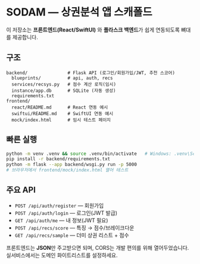 # SODAM — 상권분석 앱 스캐폴드

이 저장소는 **프론트엔드(React/SwiftUI)** 와 **플라스크 백엔드**가 쉽게 연동되도록 뼈대를 제공합니다.

## 구조
```
backend/               # Flask API (로그인/회원가입/JWT, 추천 스코어)
  blueprints/          # api, auth, recs
  services/recsys.py   # 점수 계산 로직(임시)
  instance/app.db      # SQLite (자동 생성)
  requirements.txt
frontend/
  react/README.md      # React 연동 예시
  swiftui/README.md    # SwiftUI 연동 예시
  mock/index.html      # 임시 테스트 페이지
```

## 빠른 실행
```bash
python -m venv .venv && source .venv/bin/activate   # Windows: .venv\Scripts\activate
pip install -r backend/requirements.txt
python -m flask --app backend/wsgi.py run -p 5000
# 브라우저에서 frontend/mock/index.html 열어 테스트
```

## 주요 API
- `POST /api/auth/register` — 회원가입
- `POST /api/auth/login` — 로그인(JWT 발급)
- `GET /api/auth/me` — 내 정보(JWT 필요)
- `POST /api/recs/score` — 특징 → 점수/브레이크다운
- `GET /api/recs/sample` — 더미 상권 리스트 + 점수

프론트엔드는 **JSON**만 주고받으면 되며, CORS는 개발 편의를 위해 열어두었습니다.
실서비스에서는 도메인 화이트리스트를 설정하세요.

